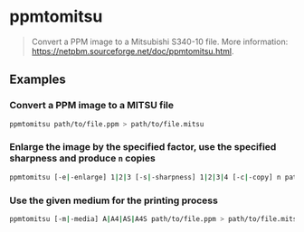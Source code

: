 # ppmtomitsu

> Convert a PPM image to a Mitsubishi S340-10 file. More information: <https://netpbm.sourceforge.net/doc/ppmtomitsu.html>.

## Examples

### Convert a PPM image to a MITSU file

```bash
ppmtomitsu path/to/file.ppm > path/to/file.mitsu
```

### Enlarge the image by the specified factor, use the specified sharpness and produce `n` copies

```bash
ppmtomitsu [-e|-enlarge] 1|2|3 [-s|-sharpness] 1|2|3|4 [-c|-copy] n path/to/file.ppm > path/to/file.mitsu
```

### Use the given medium for the printing process

```bash
ppmtomitsu [-m|-media] A|A4|AS|A4S path/to/file.ppm > path/to/file.mitsu
```
